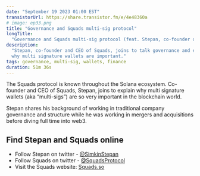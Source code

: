 ```yaml
---
date: "September 19 2023 01:00 EST"
transistorUrl: https://share.transistor.fm/e/4e48360a
# image: ep33.png
title: "Governance and Squads multi-sig protocol"
longTitle:
  "Governance and Squads multi-sig protocol (feat. Stepan, co-founder of Squads)"
description:
  "Stepan, co-founder and CEO of Squads, joins to talk governance and explain
  why multi signature wallets are important."
tags: governance, multi-sig, wallets, finance
duration: 51m 36s
---
```


The Squads protocol is known throughout the Solana ecosystem. Co-founder and CEO
of Squads, Stepan, joins to explain why multi signature wallets (aka
“multi-sigs”) are so very important in the blockchain world.

Stepan shares his background of working in traditional company governance and
structure while he was working in mergers and acquisitions before diving full
time into web3.

## Find Stepan and Squads online

- Follow Stepan on twitter - [@SimkinStepan](https://twitter.com/SimkinStepan)
- Follow Squads on twitter -
  [@SquadsProtocol](https://twitter.com/SquadsProtocol)
- Visit the Squads website: [Squads.so](https://squads.so/)
